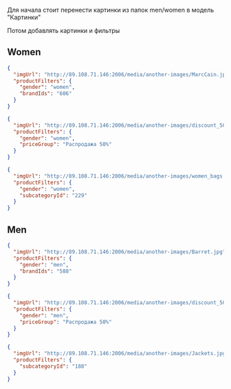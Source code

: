 Для начала стоит перенести картинки из папок men/women в модель "Картинки"

Потом добавлять картинки и фильтры

## Women

```json
{
  "imgUrl": "http://89.108.71.146:2006/media/another-images/MarcCain.jpg",
  "productFilters": {
    "gender": "women",
    "brandIds": "606"
  }
}
```

```json
{
  "imgUrl": "http://89.108.71.146:2006/media/another-images/discount_50.jpg",
  "productFilters": {
    "gender": "women",
    "priceGroup": "Распродажа 50%"
  }
}
```

```json
{
  "imgUrl": "http://89.108.71.146:2006/media/another-images/women_bags.jpg",
  "productFilters": {
    "gender": "women",
    "subcategoryId": "229"
  }
}
```

## Men

```json
{
  "imgUrl": "http://89.108.71.146:2006/media/another-images/Barret.jpg",
  "productFilters": {
    "gender": "men",
    "brandIds": "588"
  }
}
```

```json
{
  "imgUrl": "http://89.108.71.146:2006/media/another-images/discount_50.jpg",
  "productFilters": {
    "gender": "men",
    "priceGroup": "Распродажа 50%"
  }
}
```

```json
{
  "imgUrl": "http://89.108.71.146:2006/media/another-images/Jackets.jpg",
  "productFilters": {
    "subcategoryId": "188"
  }
}
```
